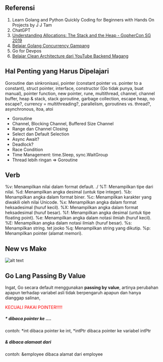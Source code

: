 ## Referensi
1. Learn Golang and Python Quickly Coding for Beginners with Hands On Projects by J J Tam
2. ChatGPT
3. [Understanding Allocations: The Stack and the Heap - GopherCon SG 2019](https://www.youtube.com/watch?v=ZMZpH4yT7M0)
4. [Belajar Golang Concurrency Gampang](https://www.youtube.com/watch?v=fHxCpoF88Qg)
5. Go for Devpos
6. [Belajar Clean Architecture dari YouTube Backend Magang](https://github.com/medivh13/for_learning_2)

## Hal Penting yang Harus Dipelajari
Goroutine dan sinkronisasi, pointer (constant pointer vs. pointer to a constant), struct pointer, interface, constructor (Go tidak punya, buat manual), pointer function, new pointer, rune, multithread, channel, channel buffer, heap & stack, stack goroutine, garbage collection, escape heap, no escape?, currency = multithreading?, parallelism, goroutines vs. thread?, asynchronous, itoa, atoi
- Goroutine
- Channel, Blocking Channel, Buffered Size Channel
- Range dan Channel Closing
- Select dan Default Selection
- Async Await?
- Deadlock?
- Race Condition
- Time Management: time.Sleep, sync.WaitGroup
- Thread lebih ringan => Goroutine

## Verb
%v: Menampilkan nilai dalam format default. ./
%T: Menampilkan tipe dari nilai.
%d: Menampilkan angka desimal (untuk tipe integer).
%b: Menampilkan angka dalam format biner.
%c: Menampilkan karakter yang diwakili oleh nilai Unicode.
%x: Menampilkan angka dalam format heksadesimal (huruf kecil).
%X: Menampilkan angka dalam format heksadesimal (huruf besar).
%f: Menampilkan angka desimal (untuk tipe floating point).
%e: Menampilkan angka dalam notasi ilmiah (huruf kecil).
%E: Menampilkan angka dalam notasi ilmiah (huruf besar).
%s: Menampilkan string. tet jooko
%q: Menampilkan string yang dikutip.
%p: Menampilkan pointer (alamat memori).

## New vs Make
![alt text](image.png)

## Go Lang Passing By Value

Ingat, Go secara default menggunakan **passing by value**, artinya perubahan apapun terhadap variabel asli tidak berpengaruh apapun dan hanya dianggap salinan, 

<span style="color:red">KECUALI PAKAI POINTER!!!!!</span>

##### * dibaca pointer ke .... 
contoh: *int dibaca pointer ke int, *intPtr dibaca pointer ke variabel intPtr

##### & dibaca alamaat dari
contoh: &employee dibaca alamat dari employee
